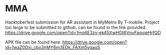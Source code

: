 # MMA
Hacktoberfest submission for AR assistant in MyMetro By T-mobile.
Project too large to be submitted to github. can be found in the link provided.
https://drive.google.com/open?id=1mo6E3zv-ek45XwHGt6VnyFaooieHrfQD

APK file can be found here:
https://drive.google.com/open?id=1waZ0Dxi_cbo3nMY6m3EDk_FAXm5yqaqS
